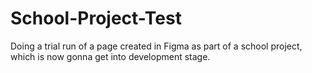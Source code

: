 # School-Project-Test
Doing a trial run of a page created in Figma as part of a school project, which is now gonna get into development stage.
